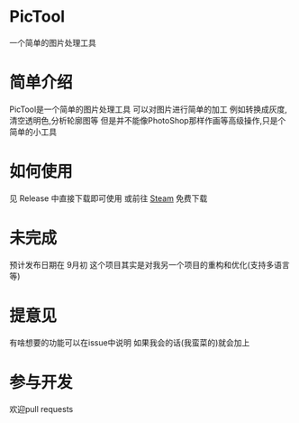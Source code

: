 # PicTool
一个简单的图片处理工具

# 简单介绍
PicTool是一个简单的图片处理工具
可以对图片进行简单的加工 例如转换成灰度,清空透明色,分析轮廓图等
但是并不能像PhotoShop那样作画等高级操作,只是个简单的小工具

# 如何使用
见 Release 中直接下载即可使用
或前往 [Steam](https://store.steampowered.com/app/1381380/PicTool/) 免费下载

# 未完成
预计发布日期在 9月初
这个项目其实是对我另一个项目的重构和优化(支持多语言等)

# 提意见
有啥想要的功能可以在issue中说明
如果我会的话(我蛮菜的)就会加上

# 参与开发
欢迎pull requests